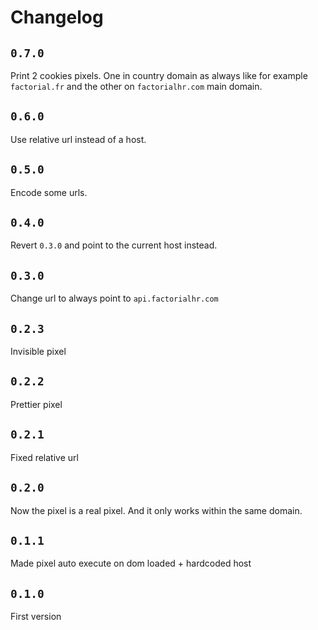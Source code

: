 # Changelog

## `0.7.0`

Print 2 cookies pixels. One in country domain as always like for example `factorial.fr` and the other
on `factorialhr.com` main domain.

## `0.6.0`

Use relative url instead of a host.

## `0.5.0`

Encode some urls.

## `0.4.0`

Revert `0.3.0` and point to the current host instead.

## `0.3.0`

Change url to always point to `api.factorialhr.com`

## `0.2.3`

Invisible pixel

## `0.2.2`

Prettier pixel

## `0.2.1`

Fixed relative url

## `0.2.0`

Now the pixel is a real pixel.
And it only works within the same domain.

## `0.1.1`

Made pixel auto execute on dom loaded + hardcoded host

## `0.1.0`

First version
